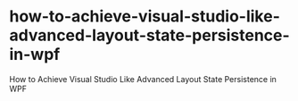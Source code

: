 # how-to-achieve-visual-studio-like-advanced-layout-state-persistence-in-wpf
How to Achieve Visual Studio Like Advanced Layout State Persistence in WPF
